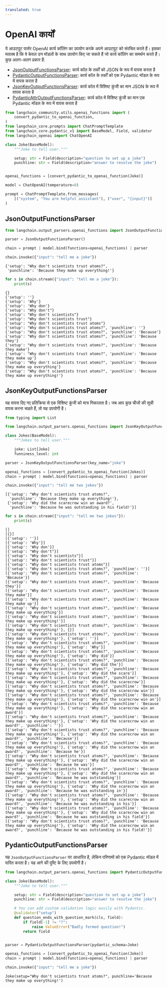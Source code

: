 ```yaml
---
translated: true
---
```


# OpenAI कार्यों

ये आउटपुट पार्सर OpenAI कार्य कॉलिंग का उपयोग करके अपने आउटपुट को संरचित करते हैं। इसका मतलब है कि वे केवल उन मॉडलों के साथ उपयोग किए जा सकते हैं जो कार्य कॉलिंग का समर्थन करते हैं। कुछ अलग-अलग प्रकार हैं:

- [JsonOutputFunctionsParser](https://api.python.langchain.com/en/latest/output_parsers/langchain_core.output_parsers.openai_functions.JsonOutputFunctionsParser.html#langchain_core.output_parsers.openai_functions.JsonOutputFunctionsParser): कार्य कॉल के तर्कों को JSON के रूप में वापस करता है
- [PydanticOutputFunctionsParser](https://api.python.langchain.com/en/latest/output_parsers/langchain_core.output_parsers.openai_functions.PydanticOutputFunctionsParser.html#langchain_core.output_parsers.openai_functions.PydanticOutputFunctionsParser): कार्य कॉल के तर्कों को एक Pydantic मॉडल के रूप में वापस करता है
- [JsonKeyOutputFunctionsParser](https://api.python.langchain.com/en/latest/output_parsers/langchain_core.output_parsers.openai_functions.JsonKeyOutputFunctionsParser.html#langchain_core.output_parsers.openai_functions.JsonKeyOutputFunctionsParser): कार्य कॉल में विशिष्ट कुंजी का मान JSON के रूप में वापस करता है
- [PydanticAttrOutputFunctionsParser](https://api.python.langchain.com/en/latest/output_parsers/langchain_core.output_parsers.openai_functions.PydanticAttrOutputFunctionsParser.html#langchain_core.output_parsers.openai_functions.PydanticAttrOutputFunctionsParser): कार्य कॉल में विशिष्ट कुंजी का मान एक Pydantic मॉडल के रूप में वापस करता है

```python
from langchain_community.utils.openai_functions import (
    convert_pydantic_to_openai_function,
)
from langchain_core.prompts import ChatPromptTemplate
from langchain_core.pydantic_v1 import BaseModel, Field, validator
from langchain_openai import ChatOpenAI
```

```python
class Joke(BaseModel):
    """Joke to tell user."""

    setup: str = Field(description="question to set up a joke")
    punchline: str = Field(description="answer to resolve the joke")


openai_functions = [convert_pydantic_to_openai_function(Joke)]
```

```python
model = ChatOpenAI(temperature=0)
```

```python
prompt = ChatPromptTemplate.from_messages(
    [("system", "You are helpful assistant"), ("user", "{input}")]
)
```

## JsonOutputFunctionsParser

```python
from langchain.output_parsers.openai_functions import JsonOutputFunctionsParser
```

```python
parser = JsonOutputFunctionsParser()
```

```python
chain = prompt | model.bind(functions=openai_functions) | parser
```

```python
chain.invoke({"input": "tell me a joke"})
```

```output
{'setup': "Why don't scientists trust atoms?",
 'punchline': 'Because they make up everything!'}
```

```python
for s in chain.stream({"input": "tell me a joke"}):
    print(s)
```

```output
{}
{'setup': ''}
{'setup': 'Why'}
{'setup': 'Why don'}
{'setup': "Why don't"}
{'setup': "Why don't scientists"}
{'setup': "Why don't scientists trust"}
{'setup': "Why don't scientists trust atoms"}
{'setup': "Why don't scientists trust atoms?", 'punchline': ''}
{'setup': "Why don't scientists trust atoms?", 'punchline': 'Because'}
{'setup': "Why don't scientists trust atoms?", 'punchline': 'Because they'}
{'setup': "Why don't scientists trust atoms?", 'punchline': 'Because they make'}
{'setup': "Why don't scientists trust atoms?", 'punchline': 'Because they make up'}
{'setup': "Why don't scientists trust atoms?", 'punchline': 'Because they make up everything'}
{'setup': "Why don't scientists trust atoms?", 'punchline': 'Because they make up everything!'}
```

## JsonKeyOutputFunctionsParser

यह वापस दिए गए प्रतिक्रिया से एक विशिष्ट कुंजी को मात्र निकालता है। जब आप कुछ चीजों की सूची वापस करना चाहते हैं, तो यह उपयोगी है।

```python
from typing import List

from langchain.output_parsers.openai_functions import JsonKeyOutputFunctionsParser
```

```python
class Jokes(BaseModel):
    """Jokes to tell user."""

    joke: List[Joke]
    funniness_level: int
```

```python
parser = JsonKeyOutputFunctionsParser(key_name="joke")
```

```python
openai_functions = [convert_pydantic_to_openai_function(Jokes)]
chain = prompt | model.bind(functions=openai_functions) | parser
```

```python
chain.invoke({"input": "tell me two jokes"})
```

```output
[{'setup': "Why don't scientists trust atoms?",
  'punchline': 'Because they make up everything!'},
 {'setup': 'Why did the scarecrow win an award?',
  'punchline': 'Because he was outstanding in his field!'}]
```

```python
for s in chain.stream({"input": "tell me two jokes"}):
    print(s)
```

```output
[]
[{}]
[{'setup': ''}]
[{'setup': 'Why'}]
[{'setup': 'Why don'}]
[{'setup': "Why don't"}]
[{'setup': "Why don't scientists"}]
[{'setup': "Why don't scientists trust"}]
[{'setup': "Why don't scientists trust atoms"}]
[{'setup': "Why don't scientists trust atoms?", 'punchline': ''}]
[{'setup': "Why don't scientists trust atoms?", 'punchline': 'Because'}]
[{'setup': "Why don't scientists trust atoms?", 'punchline': 'Because they'}]
[{'setup': "Why don't scientists trust atoms?", 'punchline': 'Because they make'}]
[{'setup': "Why don't scientists trust atoms?", 'punchline': 'Because they make up'}]
[{'setup': "Why don't scientists trust atoms?", 'punchline': 'Because they make up everything'}]
[{'setup': "Why don't scientists trust atoms?", 'punchline': 'Because they make up everything!'}]
[{'setup': "Why don't scientists trust atoms?", 'punchline': 'Because they make up everything!'}, {}]
[{'setup': "Why don't scientists trust atoms?", 'punchline': 'Because they make up everything!'}, {'setup': ''}]
[{'setup': "Why don't scientists trust atoms?", 'punchline': 'Because they make up everything!'}, {'setup': 'Why'}]
[{'setup': "Why don't scientists trust atoms?", 'punchline': 'Because they make up everything!'}, {'setup': 'Why did'}]
[{'setup': "Why don't scientists trust atoms?", 'punchline': 'Because they make up everything!'}, {'setup': 'Why did the'}]
[{'setup': "Why don't scientists trust atoms?", 'punchline': 'Because they make up everything!'}, {'setup': 'Why did the scare'}]
[{'setup': "Why don't scientists trust atoms?", 'punchline': 'Because they make up everything!'}, {'setup': 'Why did the scarecrow'}]
[{'setup': "Why don't scientists trust atoms?", 'punchline': 'Because they make up everything!'}, {'setup': 'Why did the scarecrow win'}]
[{'setup': "Why don't scientists trust atoms?", 'punchline': 'Because they make up everything!'}, {'setup': 'Why did the scarecrow win an'}]
[{'setup': "Why don't scientists trust atoms?", 'punchline': 'Because they make up everything!'}, {'setup': 'Why did the scarecrow win an award'}]
[{'setup': "Why don't scientists trust atoms?", 'punchline': 'Because they make up everything!'}, {'setup': 'Why did the scarecrow win an award?', 'punchline': ''}]
[{'setup': "Why don't scientists trust atoms?", 'punchline': 'Because they make up everything!'}, {'setup': 'Why did the scarecrow win an award?', 'punchline': 'Because'}]
[{'setup': "Why don't scientists trust atoms?", 'punchline': 'Because they make up everything!'}, {'setup': 'Why did the scarecrow win an award?', 'punchline': 'Because he'}]
[{'setup': "Why don't scientists trust atoms?", 'punchline': 'Because they make up everything!'}, {'setup': 'Why did the scarecrow win an award?', 'punchline': 'Because he was'}]
[{'setup': "Why don't scientists trust atoms?", 'punchline': 'Because they make up everything!'}, {'setup': 'Why did the scarecrow win an award?', 'punchline': 'Because he was outstanding'}]
[{'setup': "Why don't scientists trust atoms?", 'punchline': 'Because they make up everything!'}, {'setup': 'Why did the scarecrow win an award?', 'punchline': 'Because he was outstanding in'}]
[{'setup': "Why don't scientists trust atoms?", 'punchline': 'Because they make up everything!'}, {'setup': 'Why did the scarecrow win an award?', 'punchline': 'Because he was outstanding in his'}]
[{'setup': "Why don't scientists trust atoms?", 'punchline': 'Because they make up everything!'}, {'setup': 'Why did the scarecrow win an award?', 'punchline': 'Because he was outstanding in his field'}]
[{'setup': "Why don't scientists trust atoms?", 'punchline': 'Because they make up everything!'}, {'setup': 'Why did the scarecrow win an award?', 'punchline': 'Because he was outstanding in his field!'}]
```

## PydanticOutputFunctionsParser

यह `JsonOutputFunctionsParser` पर आधारित है, लेकिन परिणामों को एक Pydantic मॉडल में पारित करता है। यह आगे की पुष्टि के लिए उपयोगी है।

```python
from langchain.output_parsers.openai_functions import PydanticOutputFunctionsParser
```

```python
class Joke(BaseModel):
    """Joke to tell user."""

    setup: str = Field(description="question to set up a joke")
    punchline: str = Field(description="answer to resolve the joke")

    # You can add custom validation logic easily with Pydantic.
    @validator("setup")
    def question_ends_with_question_mark(cls, field):
        if field[-1] != "?":
            raise ValueError("Badly formed question!")
        return field


parser = PydanticOutputFunctionsParser(pydantic_schema=Joke)
```

```python
openai_functions = [convert_pydantic_to_openai_function(Joke)]
chain = prompt | model.bind(functions=openai_functions) | parser
```

```python
chain.invoke({"input": "tell me a joke"})
```

```output
Joke(setup="Why don't scientists trust atoms?", punchline='Because they make up everything!')
```

